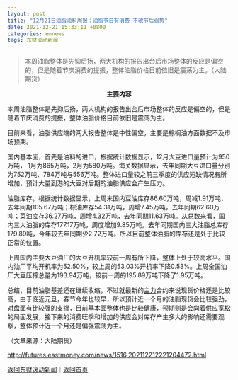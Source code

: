 ```yaml
---
layout: post
title: "12月21日油脂油料周报：油脂节日有消费 不改节后弱势"
date: 2021-12-21 15:33:11 +0800
categories: emnews
tags: 东财滚动新闻
---
```

> 本周油脂整体是先抑后扬，两大机构的报告出台后市场整体的反应是偏空的，但是随着节庆消费的提振，整体油脂价格目前依旧是震荡为主。（大陆期货）

<p align="center"><strong>主要内容</strong></p><p>本周油脂整体是先抑后扬，两大机构的报告出台后市场整体的反应是偏空的，但是随着节庆消费的提振，整体油脂价格目前依旧是震荡为主。</p>
 <p>目前来看，油脂供应端的两大报告整体是中性偏空，主要是棕榈油方面数据不及市场预期。</p>
 <p>国内基本面，首先是油料的进口，根据统计数据显示，12月大豆进口量预计为950万吨， 1月为865万吨，2月为580万吨。海关数据显示，去年同期大豆进口量分别为752万吨、784万吨与556万吨。整体进口量较之前三季度的供应短缺情况有所增加，预计大量到港的大豆对后期的油脂供应会产生压力。</p>
 <p>油脂库存，根据统计数据显示，上周末国内豆油库存86.60万吨，周减1.91万吨，去年同期105.67万吨；棕油库存54.31万吨，周增7.45万吨，去年同期62.60万吨；菜油库存36.27万吨，周增4.32万吨，去年同期11.63万吨。从总数来看，国内三大油脂的库存177.17万吨，周度增加9.85万吨。去年同期国内三大油脂总库存179.89吨，今年较去年同期少2.72万吨。所以目前整体油脂的库存还是处于比较正常的位置。</p>
 <p>上周国内主要大豆油厂的大豆开机率较前一周有所下降，整体上处于较高水平。国内油厂平均开机率为52.50%，较上周的53.03%开机率下降0.53%。上周全国油厂大豆压榨总量为193.94万吨，较前一周的195.89万吨下降了1.95万吨。</p>
 <p>总结，目前油脂基差还在继续收缩，不过就最新的<span id="Info.3291"><a href="http://data.eastmoney.com/zlsj/" class="infokey">主力</a></span>合约来说现货价格还是比较高，由于临近元旦，春节今年也较早，所以预计近一个月的油脂现货会比较强劲，对盘面有比较强的支撑，目前基本面整体也是比较健康，预期则是会向着供应宽松的局面发展，接下来的消费旺季和增加的供应会对库存产生多大的影响还需要观察，整体预计近一个月还是偏强震荡为主。</p><p class="em_media">（文章来源：大陆期货）</p>

<http://futures.eastmoney.com/news/1516,202112212221204472.html>

[返回东财滚动新闻](//finews.withounder.com/emnews/)｜[返回首页](//finews.withounder.com/)